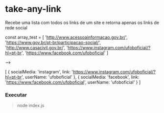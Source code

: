 # take-any-link

Recebe uma lista com todos os links de um site e retorna apenas os links de rede social 

const array_test = [
    'http://www.acessoainformacao.gov.br/',
    'https://www.gov.br/pt-br/participacao-social/',
    'http://www.casacivil.gov.br/',
    'https://www.instagram.com/ufoboficial/?hl=pt-br',
    'https://www.facebook.com/ufoboficial'
]

-->

[
  {
    socialMedia: 'instagram',
    link: 'https://www.instagram.com/ufoboficial/?hl=pt-br',
    userName: 'ufoboficial'
  },
  {
    socialMedia: 'facebook',
    link: 'https://www.facebook.com/ufoboficial',
    userName: 'ufoboficial'
  }
]

### Executar

> node index.js
